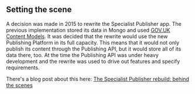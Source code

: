 ## Setting the scene

A decision was made in 2015 to rewrite the Specialist Publisher app. The
previous implementation stored its data in Mongo and used
[GOV.UK Content Models](https://github.com/alphagov/govuk_content_models).
It was decided that the rewrite would use the new Publishing Platform in its
full capacity. This means that it would not only publish its content through the
Publishing API, but it would store all of its data there, too. At the time the
Publishing API was under heavy development and the rewrite was used to drive out
features and specify requirements.

There's a blog post about this here:
[The Specialist Publisher rebuild: behind the scenes](https://insidegovuk.blog.gov.uk/2016/07/29/the-specialist-publisher-rebuild-behind-the-scenes/)
